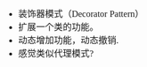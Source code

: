 <font face="SimSun" size=3>

- 装饰器模式（Decorator Pattern）
- 扩展一个类的功能。 
- 动态增加功能，动态撤销.
- 感觉类似代理模式?


</font>
